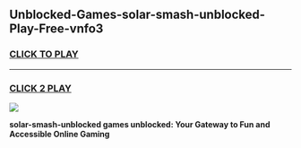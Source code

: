 
## Unblocked-Games-solar-smash-unblocked-Play-Free-vnfo3
<h3>
<a href="https://premium76.site?title=solar-smash-unblocked&ref=22A">CLICK TO PLAY</a></h3>
<hr>

<h3>
<a href="https://premium76.site?title=solar-smash-unblocked&ref=22A">CLICK 2 PLAY</a>
  
</h3>

<a href="https://premium76.site?title=solar-smash-unblocked&ref=22A"><img src="https://clearcache.store/games.png"></a>


**solar-smash-unblocked games unblocked: Your Gateway to Fun and Accessible Online Gaming**
